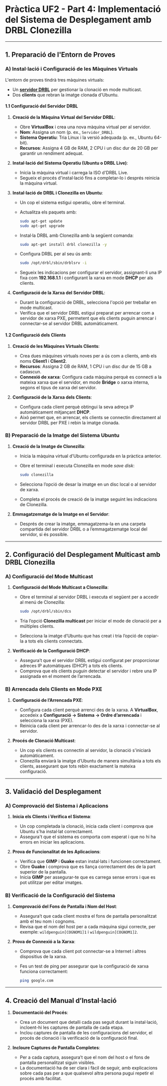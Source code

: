 # Pràctica UF2 - Part 4: Implementació del Sistema de Desplegament amb DRBL Clonezilla

---

## 1. Preparació de l'Entorn de Proves

### A) Instal·lació i Configuració de les Màquines Virtuals

L'entorn de proves tindrà tres màquines virtuals:

- Un [**servidor DRBL**](02-practica03-DRBL.md) per gestionar la clonació en mode multicast.
- Dos **clients** que rebran la imatge clonada d'Ubuntu.

#### 1.1 Configuració del Servidor DRBL

1. **Creació de la Màquina Virtual del Servidor DRBL**:
   - Obre **VirtualBox** i crea una nova màquina virtual per al servidor.
   - **Nom**: Assigna un nom (p. ex., `Servidor_DRBL`).
   - **Sistema Operatiu**: Tria Linux i la versió adequada (p. ex., Ubuntu 64-bit).
   - **Recursos**: Assigna 4 GB de RAM, 2 CPU i un disc dur de 20 GB per garantir un rendiment adequat.

2. **Instal·lació del Sistema Operatiu (Ubuntu o DRBL Live)**:
   - Inicia la màquina virtual i carrega la ISO d'DRBL Live.
   - Segueix el procés d'instal·lació fins a completar-lo i després reinicia la màquina virtual.

3. **Instal·lació de DRBL i Clonezilla en Ubuntu**:
   - Un cop el sistema estigui operatiu, obre el terminal.
   - Actualitza els paquets amb:

     ```bash
     sudo apt-get update
     sudo apt-get upgrade
     ```

   - Instal·la DRBL amb Clonezilla amb la següent comanda:

     ```bash
     sudo apt-get install drbl clonezilla -y
     ```

   - Configura DRBL per al seu ús amb:

     ```bash
     sudo /opt/drbl/sbin/drblsrv -i
     ```

   - Segueix les indicacions per configurar el servidor, assignant-li una IP fixa com **192.168.1.1** i configurant la xarxa en mode **DHCP** per als clients.

4. **Configuració de la Xarxa del Servidor DRBL**:
   - Durant la configuració de DRBL, selecciona l'opció per treballar en mode multicast.
   - Verifica que el servidor DRBL estigui preparat per arrencar com a servidor de xarxa PXE, permetent que els clients puguin arrencar i connectar-se al servidor DRBL automàticament.

#### 1.2 Configuració dels Clients

1. **Creació de les Màquines Virtuals Clients**:
   - Crea dues màquines virtuals noves per a ús com a clients, amb els noms **Client1** i **Client2**.
   - **Recursos**: Assigna 2 GB de RAM, 1 CPU i un disc dur de 15 GB a cadascun.
   - **Connexió de xarxa**: Configura cada màquina perquè es connecti a la mateixa xarxa que el servidor, en mode **Bridge** o xarxa interna, segons el tipus de xarxa del servidor.

2. **Configuració de la Xarxa dels Clients**:
   - Configura cada client perquè obtingui la seva adreça IP automàticament mitjançant **DHCP**.
   - Això permet que, en arrencar, els clients se connectin directament al servidor DRBL per PXE i rebin la imatge clonada.

### B) Preparació de la Imatge del Sistema Ubuntu

1. **Creació de la Imatge de Clonezilla**:
   - Inicia la màquina virtual d'Ubuntu configurada en la pràctica anterior.
   - Obre el terminal i executa Clonezilla en mode *save disk*:

     ```bash
     sudo clonezilla
     ```

   - Selecciona l’opció de desar la imatge en un disc local o al servidor de xarxa.
   - Completa el procés de creació de la imatge seguint les indicacions de Clonezilla.

2. **Emmagatzematge de la Imatge en el Servidor**:
   - Després de crear la imatge, emmagatzema-la en una carpeta compartida del servidor DRBL o a l’emmagatzematge local del servidor, si és possible.

---

## 2. Configuració del Desplegament Multicast amb DRBL Clonezilla

### A) Configuració del Mode Multicast

1. **Configuració del Mode Multicast a Clonezilla**:
   - Obre el terminal al servidor DRBL i executa el següent per a accedir al menú de Clonezilla:

     ```bash
     sudo /opt/drbl/sbin/dcs
     ```

   - Tria l’opció **Clonezilla multicast** per iniciar el mode de clonació per a múltiples clients.
   - Selecciona la imatge d’Ubuntu que has creat i tria l’opció de copiar-la a tots els clients connectats.

2. **Verificació de la Configuració DHCP**:
   - Assegura’t que el servidor DRBL estigui configurat per proporcionar adreces IP automàtiques (DHCP) a tots els clients.
   - Comprova que els clients puguin detectar el servidor i rebre una IP assignada en el moment de l’arrencada.

### B) Arrencada dels Clients en Mode PXE

1. **Configuració de l’Arrencada PXE**:
   - Configura cada client perquè arrenci des de la xarxa. A **VirtualBox**, accedeix a **Configuració → Sistema → Ordre d’arrencada** i selecciona la xarxa (PXE).
   - Reinicia cada client per arrencar-lo des de la xarxa i connectar-se al servidor.

2. **Procés de Clonació Multicast**:
   - Un cop els clients es connectin al servidor, la clonació s'iniciarà automàticament.
   - Clonezilla enviarà la imatge d’Ubuntu de manera simultània a tots els clients, assegurant que tots rebin exactament la mateixa configuració.

---

## 3. Validació del Desplegament

### A) Comprovació del Sistema i Aplicacions

1. **Inicia els Clients i Verifica el Sistema**:
   - Un cop completada la clonació, inicia cada client i comprova que Ubuntu s'ha instal·lat correctament.
   - Assegura't que el sistema es comporta com esperat i que no hi ha errors en iniciar les aplicacions.

2. **Prova de Funcionalitat de les Aplicacions**:
   - Verifica que **GIMP** i **Guake** estan instal·lats i funcionen correctament.
   - Obre **Guake** i comprova que es llança correctament des de la part superior de la pantalla.
   - Inicia **GIMP** per assegurar-te que es carrega sense errors i que es pot utilitzar per editar imatges.

### B) Verificació de la Configuració del Sistema

1. **Comprovació del Fons de Pantalla i Nom del Host**:
   - Assegura’t que cada client mostra el fons de pantalla personalitzat amb el teu nom i cognoms.
   - Revisa que el nom del host per a cada màquina sigui correcte, per exemple: `wildpenguin[COGNOM1]1` i `wildpenguin[COGNOM1]2`.

2. **Prova de Connexió a la Xarxa**:
   - Comprova que cada client pot connectar-se a Internet i altres dispositius de la xarxa.
   - Fes un test de ping per assegurar que la configuració de xarxa funciona correctament:

     ```bash
     ping google.com
     ```

---

## 4. Creació del Manual d’Instal·lació

1. **Documentació del Procés**:
   - Crea un document que detalli cada pas seguit durant la instal·lació, incloent-hi les captures de pantalla de cada etapa.
   - Inclou captures de pantalla de les configuracions del servidor, el procés de clonació i la verificació de la configuració final.

2. **Incloure Captures de Pantalla Completes**:
   - Per a cada captura, assegura’t que el nom del host o el fons de pantalla personalitzat siguin visibles.
   - La documentació ha de ser clara i fàcil de seguir, amb explicacions sobre cada pas per a que qualsevol altra persona pugui repetir el procés amb facilitat.
